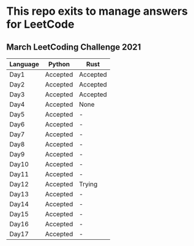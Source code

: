 # This repo exits to manage answers for LeetCode
## March LeetCoding Challenge 2021
|  Language  |  Python  |  Rust  |
| ---- | ---- | ---- |
|  Day1  |  Accepted  |  Accepted  |
|  Day2  |  Accepted  |  Accepted  |
|  Day3  |  Accepted  |  Accepted  |
|  Day4  |  Accepted  |  None  |
|  Day5  |  Accepted  |  -  |
|  Day6  |  Accepted  |  -  |
|  Day7  |  Accepted  |  -  |
|  Day8  |  Accepted  |  -  |
|  Day9  |  Accepted  |  -  |
|  Day10  |  Accepted  |  -  |
|  Day11  |  Accepted  |  -  |
|  Day12  |  Accepted  |  Trying  |
|  Day13  |  Accepted  |  -  |
|  Day14  |  Accepted  |  -  |
|  Day15  |  Accepted  |  -  |
|  Day16  |  Accepted  |  -  |
|  Day17  |  Accepted  |  -  |